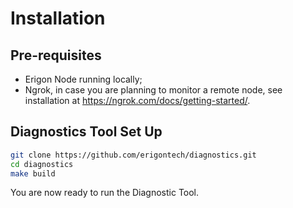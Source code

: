 # Installation

## Pre-requisites

- Erigon Node running locally;
- Ngrok, in case you are planning to monitor a remote node, see installation at <https://ngrok.com/docs/getting-started/>.

## Diagnostics Tool Set Up

```bash
git clone https://github.com/erigontech/diagnostics.git
cd diagnostics
make build
```

You are now ready to run the Diagnostic Tool.